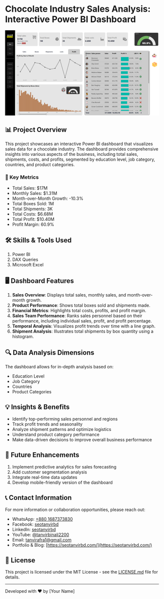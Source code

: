 # Chocolate Industry Sales Analysis: Interactive Power BI Dashboard

![Chocolate Sales Dashboard](https://github.com/seotanvirbd/chooclate_sell_data/blob/main/chooclate_sales_data.png)

## 📊 Project Overview

This project showcases an interactive Power BI dashboard that visualizes sales data for a chocolate industry. The dashboard provides comprehensive insights into various aspects of the business, including total sales, shipments, costs, and profits, segmented by education level, job category, countries, and product categories.

### 🔑 Key Metrics

- Total Sales: $17M
- Monthly Sales: $1.31M
- Month-over-Month Growth: -10.3%
- Total Boxes Sold: 1M
- Total Shipments: 3K
- Total Costs: $6.68M
- Total Profit: $10.40M
- Profit Margin: 60.9%

## 🛠️ Skills & Tools Used

1. Power BI
2. DAX Queries
3. Microsoft Excel

## 🖥️ Dashboard Features

1. **Sales Overview**: Displays total sales, monthly sales, and month-over-month growth.
2. **Product Performance**: Shows total boxes sold and shipments made.
3. **Financial Metrics**: Highlights total costs, profits, and profit margin.
4. **Sales Team Performance**: Ranks sales personnel based on their performance, including individual sales, profit, and profit percentage.
5. **Temporal Analysis**: Visualizes profit trends over time with a line graph.
6. **Shipment Analysis**: Illustrates total shipments by box quantity using a histogram.

## 🔍 Data Analysis Dimensions

The dashboard allows for in-depth analysis based on:

- Education Level
- Job Category
- Countries
- Product Categories

## 💡 Insights & Benefits

- Identify top-performing sales personnel and regions
- Track profit trends and seasonality
- Analyze shipment patterns and optimize logistics
- Understand product category performance
- Make data-driven decisions to improve overall business performance

## 🚀 Future Enhancements

1. Implement predictive analytics for sales forecasting
2. Add customer segmentation analysis
3. Integrate real-time data updates
4. Develop mobile-friendly version of the dashboard

## 📞 Contact Information

For more information or collaboration opportunities, please reach out:

- WhatsApp: [+880 1687373830](https://api.whatsapp.com/send?phone=8801687373830)
- Facebook: [seotanvirbd](https://www.facebook.com/seotanvirbd)
- LinkedIn: [seotanvirbd](https://www.linkedin.com/in/seotanvirbd/)
- YouTube: [@tanvirbinali2200](https://www.youtube.com/@tanvirbinali2200)
- Email: tanvirafra1@gmail.com
- Portfolio & Blog: [https://seotanvirbd.com/](https://seotanvirbd.com/)

## 📄 License

This project is licensed under the MIT License - see the [LICENSE.md](LICENSE.md) file for details.

---

Developed with ❤️ by [Your Name]
